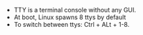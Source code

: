 - TTY is a terminal console without any GUI.
- At boot, Linux spawns 8 ttys by default
- To switch between ttys: Ctrl + ALt + 1-8.